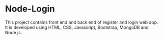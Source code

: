 # Node-Login
This project contains front end and back end of register and login web app.
It is developed using HTML, CSS, Javascript, Bootstrap, MongoDB and Node js.
